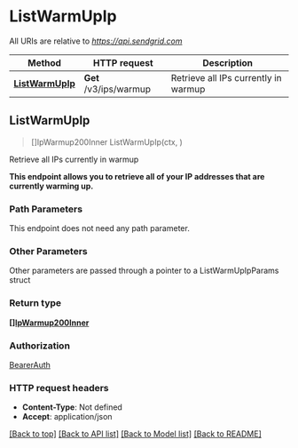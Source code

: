 # ListWarmUpIp

All URIs are relative to *https://api.sendgrid.com*

Method | HTTP request | Description
------------- | ------------- | -------------
[**ListWarmUpIp**](ListWarmUpIp.md#ListWarmUpIp) | **Get** /v3/ips/warmup | Retrieve all IPs currently in warmup



## ListWarmUpIp

> []IpWarmup200Inner ListWarmUpIp(ctx, )

Retrieve all IPs currently in warmup

**This endpoint allows you to retrieve all of your IP addresses that are currently warming up.**

### Path Parameters

This endpoint does not need any path parameter.

### Other Parameters

Other parameters are passed through a pointer to a ListWarmUpIpParams struct


### Return type

[**[]IpWarmup200Inner**](IpWarmup200Inner.md)

### Authorization

[BearerAuth](../README.md#BearerAuth)

### HTTP request headers

- **Content-Type**: Not defined
- **Accept**: application/json

[[Back to top]](#) [[Back to API list]](../README.md#documentation-for-api-endpoints)
[[Back to Model list]](../README.md#documentation-for-models)
[[Back to README]](../README.md)


